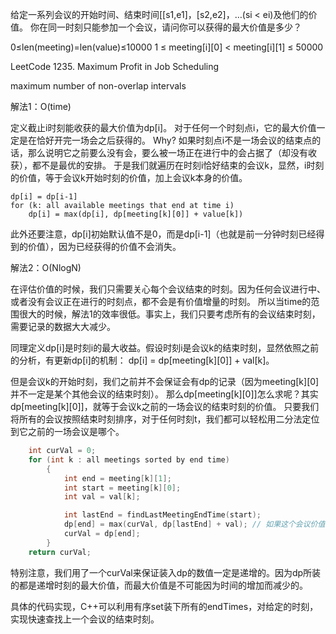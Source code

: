 给定一系列会议的开始时间、结束时间[[s1,e1]，[s2,e2]，…(si < ei)及他们的价值。
你在同一时刻只能参加一个会议，请问你可以获得的最大价值是多少？

0≤len(meeting)=len(value)≤10000
1 ≤ meeting[i][0] < meeting[i][1] ≤ 50000

LeetCode 1235. Maximum Profit in Job Scheduling

maximum number of non-overlap intervals


解法1：O(time)

定义截止i时刻能收获的最大价值为dp[i]。
对于任何一个时刻点i，它的最大价值一定是在恰好开完一场会之后获得的。
Why? 如果时刻点i不是一场会议的结束点的话，那么说明它之前要么没有会，要么被一场正在进行中的会占据了（却没有收获），都不是最优的安排。
于是我们就遍历在时刻i恰好结束的会议k，显然，i时刻的价值，等于会议k开始时刻的价值，加上会议k本身的价值。
```
dp[i] = dp[i-1]
for (k: all available meetings that end at time i)
	dp[i] = max(dp[i], dp[meeting[k][0]] + value[k])
```    
此外还要注意，dp[i]初始默认值不是0，而是dp[i-1]（也就是前一分钟时刻已经得到的价值），因为已经获得的价值不会消失。

解法2：O(NlogN)

在评估价值的时候，我们只需要关心每个会议结束的时刻。因为任何会议进行中、或者没有会议正在进行的时刻点，都不会是有价值增量的时刻。
所以当time的范围很大的时候，解法1的效率很低。事实上，我们只要考虑所有的会议结束时刻，需要记录的数据大大减少。

同理定义dp[i]是时刻i的最大收益。假设时刻i是会议k的结束时刻，显然依照之前的分析，有更新dp[i]的机制：
dp[i] = dp[meeting[k][0]] + val[k]。

但是会议k的开始时刻，我们之前并不会保证会有dp的记录（因为meeting[k][0]并不一定是某个其他会议的结束时刻）。
那么dp[meeting[k][0]]怎么求呢？其实dp[meeting[k][0]]，就等于会议k之前的一场会议的结束时刻的价值。
只要我们将所有的会议按照结束时刻排序，对于任何时刻t，我们都可以轻松用二分法定位到它之前的一场会议是哪个。
```cpp
	int curVal = 0;
	for (int k : all meetings sorted by end time)
        {            
            int end = meeting[k][1];
            int start = meeting[k][0];
            int val = val[k];

            int lastEnd = findLastMeetingEndTime(start);
            dp[end] = max(curVal, dp[lastEnd] + val); // 如果这个会议价值很低，索性不开。
            curVal = dp[end];
        }
    return curVal;
```
特别注意，我们用了一个curVal来保证装入dp的数值一定是递增的。因为dp所装的都是递增时刻的最大价值，而最大价值是不可能因为时间的增加而减少的。

具体的代码实现，C++可以利用有序set装下所有的endTimes，对给定的时刻，实现快速查找上一个会议的结束时刻。

